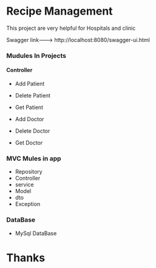 
# Recipe Management

This project are very helpful for Hospitals and clinic

Swagger link---> http://localhost:8080/swagger-ui.html






### Mudules In Projects
#### Controller
* Add Patient
* Delete Patient
* Get Patient

* Add Doctor
* Delete Doctor
* Get Doctor

### MVC Mules in app
- Repository
- Controller
- service
- Model
- dto
- Exception


### DataBase
- MySql DataBase





#                    Thanks

